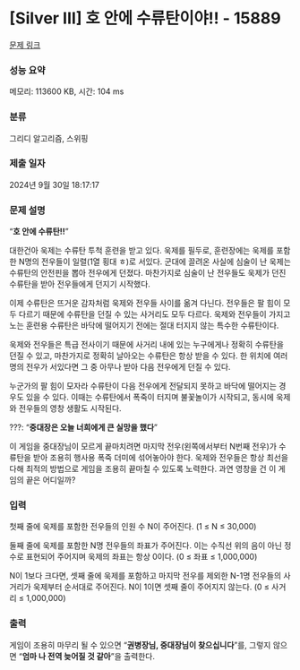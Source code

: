 # [Silver III] 호 안에 수류탄이야!! - 15889 

[문제 링크](https://www.acmicpc.net/problem/15889) 

### 성능 요약

메모리: 113600 KB, 시간: 104 ms

### 분류

그리디 알고리즘, 스위핑

### 제출 일자

2024년 9월 30일 18:17:17

### 문제 설명

<p>“<strong>호 안에 수류탄!!</strong>”</p>

<p>대한건아 욱제는 수류탄 투척 훈련을 받고 있다. 욱제를 필두로, 훈련장에는 욱제를 포함한 N명의 전우들이 일렬(1열 횡대 ㅎ)로 서있다. 군대에 끌려온 사실에 심술이 난 욱제는 수류탄의 안전핀을 뽑아 전우에게 던졌다. 마찬가지로 심술이 난 전우들도 욱제가 던진 수류탄을 받아 전우들에게 던지기 시작했다. </p>

<p>이제 수류탄은 뜨거운 감자처럼 욱제와 전우들 사이를 옮겨 다닌다. 전우들은 팔 힘이 모두 다르기 때문에 수류탄을 던질 수 있는 사거리도 모두 다르다. 욱제와 전우들이 가지고 노는 훈련용 수류탄은 바닥에 떨어지기 전에는 절대 터지지 않는 특수한 수류탄이다.</p>

<p>욱제와 전우들은 특급 전사이기 때문에 사거리 내에 있는 누구에게나 정확히 수류탄을 던질 수 있고, 마찬가지로 정확히 날아오는 수류탄은 항상 받을 수 있다. 한 위치에 여러명의 전우가 서있다면 그 중 아무나 받아 다음 전우에게 던질 수 있다.</p>

<p>누군가의 팔 힘이 모자라 수류탄이 다음 전우에게 전달되지 못하고 바닥에 떨어지는 경우도 있을 수 있다. 이때는  수류탄에서 폭죽이 터지며 불꽃놀이가 시작되고, 동시에 욱제와 전우들의 영창 생활도 시작된다.</p>

<p>???: “<strong>중대장은 오늘 너희에게 큰 실망을 했다</strong>”</p>

<p>이 게임을 중대장님이 모르게 끝마치려면 마지막 전우(왼쪽에서부터 N번째 전우)가 수류탄을 받아 조용히 행사용 폭죽 더미에 섞어놓아야 한다. 욱제와 전우들은 항상 최선을 다해 최적의 방법으로 게임을 조용히 끝마칠 수 있도록 노력한다. 과연 영창을 건 이 게임의 끝은 어디일까?</p>

### 입력 

 <p>첫째 줄에 욱제를 포함한 전우들의 인원 수 N이 주어진다. (1 ≤ N ≤ 30,000)</p>

<p>둘째 줄에 욱제를 포함한 N명 전우들의 좌표가 주어진다. 이는 수직선 위의 음이 아닌 정수로 표현되어 주어지며 욱제의 좌표는 항상 0이다. (0 ≤ 좌표 ≤ 1,000,000)</p>

<p>N이 1보다 크다면, 셋째 줄에 욱제를 포함하고 마지막 전우를 제외한 N-1명 전우들의 사거리가 욱제부터 순서대로 주어진다. N이 1이면 셋째 줄이 주어지지 않는다. (0 ≤ 사거리 ≤ 1,000,000)</p>

### 출력 

 <p>게임이 조용히 마무리 될 수 있으면 “<strong>권병장님, 중대장님이 찾으십니다</strong>”를, 그렇지 않으면 “<strong>엄마 나 전역 늦어질 것 같아</strong>”을 출력한다.</p>

